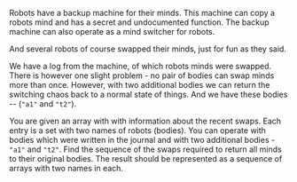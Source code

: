 Robots have a backup machine for their minds.
This machine can copy a robots mind and has a secret and undocumented function.
The backup machine can also operate as a mind switcher for robots.

And several robots of course swapped their minds, just for fun as they said.

We have a log from the machine, of which robots minds were swapped.
There is however one slight problem - no pair of bodies can swap minds more than once.
However, with two additional bodies we can return the switching chaos back to a normal state of things.
And we have these bodies -- (`"a1"` and `"t2"`).

You are given an array with with information about the recent swaps.
Each entry is a set with two names of robots (bodies).
You can operate with bodies which were written in 
the journal and with two additional bodies - `"a1"` and `"t2"`.
Find the sequence of the swaps required to return all minds to their original bodies.
The result should be represented as a sequence of arrays with two names in each.
